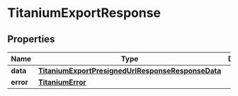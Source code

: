 

# TitaniumExportResponse


## Properties

| Name | Type | Description | Notes |
|------------ | ------------- | ------------- | -------------|
|**data** | [**TitaniumExportPresignedUrlResponseResponseData**](TitaniumExportPresignedUrlResponseResponseData.md) |  |  [optional] |
|**error** | [**TitaniumError**](TitaniumError.md) |  |  [optional] |



